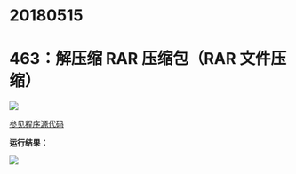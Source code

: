 # 20180515

# 463：解压缩 RAR 压缩包（RAR 文件压缩）

<img src="http://image.renkaigis.com/keepcoding/2018051501.png">

<a href="https://github.com/renkaigis/KeepCoding/tree/master/2018/05/15" target="_blank">参见程序源代码</a>

**运行结果：**

<img src="http://image.renkaigis.com/keepcoding/2018051502.png">